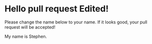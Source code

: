 # Hello pull request Edited!

Please change the name below to your name. If it looks good, your pull request will be accepted!

My name is Stephen.
